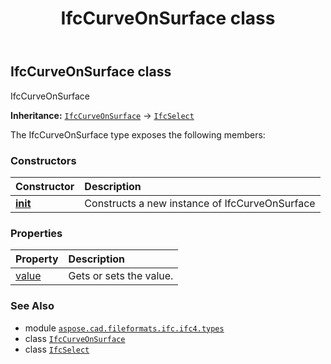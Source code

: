 ﻿---
title: IfcCurveOnSurface class
second_title: Aspose.CAD for Python via .NET API References
description: 
type: docs
weight: 290
url: /aspose.cad.fileformats.ifc.ifc4.types/ifccurveonsurface/
is_root: false
---

## IfcCurveOnSurface class

IfcCurveOnSurface



**Inheritance:** [`IfcCurveOnSurface`](/cad/python-net/aspose.cad.fileformats.ifc.ifc4.types/ifccurveonsurface) → 
[`IfcSelect`](/cad/python-net/aspose.cad.fileformats.ifc/ifcselect)



The IfcCurveOnSurface type exposes the following members:

### Constructors
| Constructor | Description |
| :- | :- |
| [__init__](/cad/python-net/aspose.cad.fileformats.ifc.ifc4.types/ifccurveonsurface/__init__/#) | Constructs a new instance of IfcCurveOnSurface |


### Properties
| Property | Description |
| :- | :- |
| [value](/cad/python-net/aspose.cad.fileformats.ifc.ifc4.types/ifccurveonsurface/value) | Gets or sets the value. |



### See Also
* module [`aspose.cad.fileformats.ifc.ifc4.types`](..)
* class [`IfcCurveOnSurface`](/cad/python-net/aspose.cad.fileformats.ifc.ifc4.types/ifccurveonsurface)
* class [`IfcSelect`](/cad/python-net/aspose.cad.fileformats.ifc/ifcselect)
